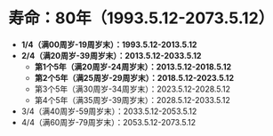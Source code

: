# 寿命：80年（1993.5.12-2073.5.12）

* **1/4（满00周岁-19周岁末）：1993.5.12-2013.5.12**
* **2/4（满20周岁-39周岁末）：2013.5.12-2033.5.12**
	* **第1个5年（满20周岁-24周岁末）：2013.5.12-2018.5.12**
	*  **第2个5年（满25周岁-29周岁末）：2018.5.12-2023.5.12** 
	* 第3个5年（满30周岁-34周岁末）：2023.5.12-2028.5.12
	* 第4个5年（满35周岁-39周岁末）：2028.5.12-2033.5.12
* 3/4（满40周岁-59周岁末）：2033.5.12-2053.5.12
* 4/4（满60周岁-79周岁末）：2053.5.12-2073.5.12